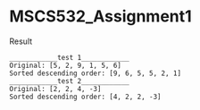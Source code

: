 # MSCS532_Assignment1

Result
```text
____________test 1____________
Original: [5, 2, 9, 1, 5, 6]
Sorted descending order: [9, 6, 5, 5, 2, 1]
____________test 2____________
Original: [2, 2, 4, -3]
Sorted descending order: [4, 2, 2, -3]
```